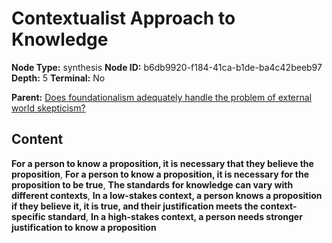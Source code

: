 # Contextualist Approach to Knowledge

**Node Type:** synthesis
**Node ID:** b6db9920-f184-41ca-b1de-ba4c42beeb97
**Depth:** 5
**Terminal:** No

**Parent:** [Does foundationalism adequately handle the problem of external world skepticism?](does-foundationalism-adequately-handle-the-problem-of-external-world-skepticism-antithesis-969a5e53-b716-43cb-897a-b3fb79f467c8.md)

## Content

**For a person to know a proposition, it is necessary that they believe the proposition**, **For a person to know a proposition, it is necessary for the proposition to be true**, **The standards for knowledge can vary with different contexts**, **In a low-stakes context, a person knows a proposition if they believe it, it is true, and their justification meets the context-specific standard**, **In a high-stakes context, a person needs stronger justification to know a proposition**
